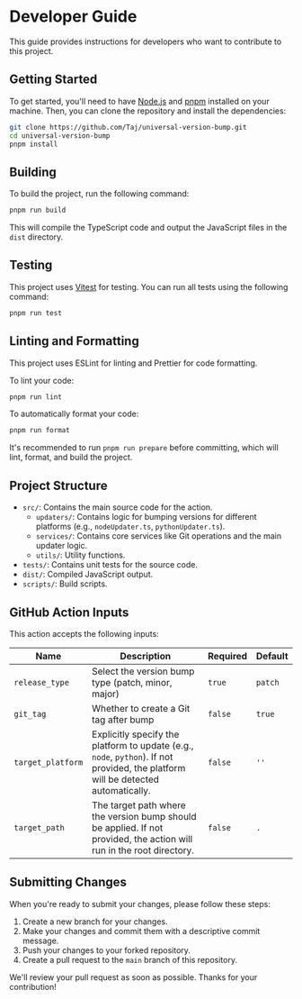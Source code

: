 # Developer Guide

This guide provides instructions for developers who want to contribute to this project.

## Getting Started

To get started, you'll need to have [Node.js](https://nodejs.org/) and [pnpm](https://pnpm.io/) installed on your machine. Then, you can clone the repository and install the dependencies:

```bash
git clone https://github.com/Taj/universal-version-bump.git
cd universal-version-bump
pnpm install
```

## Building

To build the project, run the following command:

```bash
pnpm run build
```

This will compile the TypeScript code and output the JavaScript files in the `dist` directory.

## Testing

This project uses [Vitest](https://vitest.dev/) for testing. You can run all tests using the following command:

```bash
pnpm run test
```

## Linting and Formatting

This project uses ESLint for linting and Prettier for code formatting.

To lint your code:

```bash
pnpm run lint
```

To automatically format your code:

```bash
pnpm run format
```

It's recommended to run `pnpm run prepare` before committing, which will lint, format, and build the project.

## Project Structure

- `src/`: Contains the main source code for the action.
  - `updaters/`: Contains logic for bumping versions for different platforms (e.g., `nodeUpdater.ts`, `pythonUpdater.ts`).
  - `services/`: Contains core services like Git operations and the main updater logic.
  - `utils/`: Utility functions.
- `tests/`: Contains unit tests for the source code.
- `dist/`: Compiled JavaScript output.
- `scripts/`: Build scripts.

## GitHub Action Inputs

This action accepts the following inputs:

| Name              | Description                                                                                                                       | Required | Default |
| ----------------- | --------------------------------------------------------------------------------------------------------------------------------- | -------- | ------- |
| `release_type`    | Select the version bump type (patch, minor, major)                                                                                | `true`   | `patch` |
| `git_tag`         | Whether to create a Git tag after bump                                                                                            | `false`  | `true`  |
| `target_platform` | Explicitly specify the platform to update (e.g., `node`, `python`). If not provided, the platform will be detected automatically. | `false`  | `''`    |
| `target_path`     | The target path where the version bump should be applied. If not provided, the action will run in the root directory.             | `false`  | `.`     |

## Submitting Changes

When you're ready to submit your changes, please follow these steps:

1.  Create a new branch for your changes.
2.  Make your changes and commit them with a descriptive commit message.
3.  Push your changes to your forked repository.
4.  Create a pull request to the `main` branch of this repository.

We'll review your pull request as soon as possible. Thanks for your contribution!
